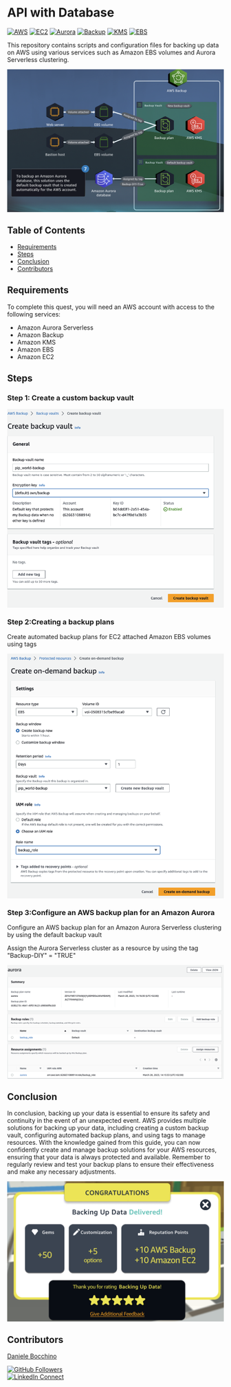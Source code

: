 
# API with Database

[![AWS](https://img.shields.io/badge/AWS-100000?style=flat&logo=amazon&logoColor=FFFFFF&labelColor=5C5C5C&color=FF7300)](https://docs.aws.amazon.com/quicksight/latest/user/signing-up.html)
[![EC2](https://img.shields.io/badge/AWS_EC2-100000?style=flat&logo=amazonec2&logoColor=white&labelColor=494949&color=FF7300)](https://aws.amazon.com/ec2/)
[![Aurora](https://img.shields.io/badge/AWS_Aurora-100000?style=flat&logo=amazonaws&logoColor=white&labelColor=494949&color=FF7300)](https://aws.amazon.com/rds/aurora/)
[![Backup](https://img.shields.io/badge/AWS_Backup-100000?style=flat&logo=amazonaws&logoColor=white&labelColor=494949&color=FF7300)](https://aws.amazon.com/backup/)
[![KMS](https://img.shields.io/badge/AWS_KMS-100000?style=flat&logo=amazonaws&logoColor=white&labelColor=494949&color=FF7300)](https://aws.amazon.com/kms/)
[![EBS](https://img.shields.io/badge/AWS_EBS-100000?style=flat&logo=amazonaws&logoColor=white&labelColor=494949&color=FF7300)](https://aws.amazon.com/ebs/)

This repository contains scripts and configuration files for backing up data on AWS using various services such as Amazon EBS volumes and Aurora Serverless clustering.

<p align="center">
  <img src="./img/1.png" alt="" style="display: block; margin: auto;" />
</p>

## Table of Contents

- [Requirements](#requirements)
- [Steps](#Steps)
- [Conclusion](#conclusion)
- [Contributors](#contributors)


## Requirements
To complete this quest, you will need an AWS account with access to the following services:
- Amazon Aurora Serverless 
- Amazon Backup
- Amazon KMS
- Amazon EBS
- Amazon EC2

## Steps
### Step 1: Create a custom backup vault
<p align="center">
  <img src="./img/2.png" alt="" style="display: block; margin: auto;" />
</p>

### Step 2:Creating a backup plans
Create automated backup plans for EC2 attached Amazon EBS volumes using tags

<p align="center">
  <img src="./img/3.png" alt="" style="display: block; margin: auto;" />
</p>

### Step 3:Configure an AWS backup plan for an Amazon Aurora
Configure an AWS backup plan for an Amazon Aurora Serverless clustering by using the default backup vault

Assign the Aurora Serverless cluster as a resource by using the tag "Backup-DIY" = "TRUE"
<p align="center">
  <img src="./img/4.png" alt="" style="display: block; margin: auto;" />
</p>


## Conclusion
In conclusion, backing up your data is essential to ensure its safety and continuity in the event of an unexpected event. AWS provides multiple solutions for backing up your data, including creating a custom backup vault, configuring automated backup plans, and using tags to manage resources. With the knowledge gained from this guide, you can now confidently create and manage backup solutions for your AWS resources, ensuring that your data is always protected and available. Remember to regularly review and test your backup plans to ensure their effectiveness and make any necessary adjustments.

<p align="center">
  <img src="./img/5.png" alt="" style="display: block; margin: auto;" />
</p>

## Contributors

[Daniele Bocchino](https://danielebocchino.github.io/)

[![GitHub Followers](https://img.shields.io/github/followers/DanieleBocchino?style=social)](https://github.com/DanieleBocchino)  
[![LinkedIn Connect](https://img.shields.io/badge/LinkedIn-Connect-blue?style=social&logo=linkedin)](https://www.linkedin.com/in/daniele-bocchino-aa602a20b/)
